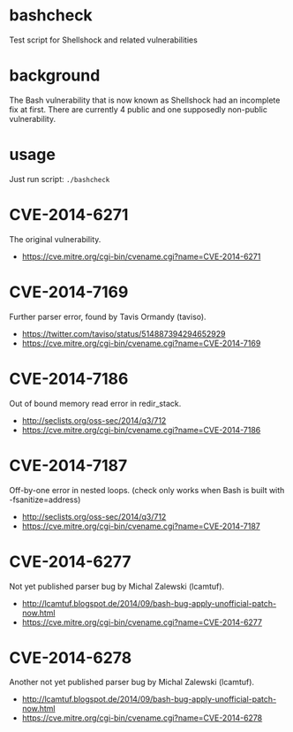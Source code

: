 bashcheck
=========

Test script for Shellshock and related vulnerabilities

background
==========

The Bash vulnerability that is now known as Shellshock had an incomplete
fix at first. There are currently 4 public and one supposedly non-public
vulnerability.

usage
=====

Just run script:
 `./bashcheck`

CVE-2014-6271
=============

The original vulnerability.

* https://cve.mitre.org/cgi-bin/cvename.cgi?name=CVE-2014-6271

CVE-2014-7169
=============

Further parser error, found by Tavis Ormandy (taviso).

* https://twitter.com/taviso/status/514887394294652929
* https://cve.mitre.org/cgi-bin/cvename.cgi?name=CVE-2014-7169

CVE-2014-7186
=============

Out of bound memory read error in redir_stack.

* http://seclists.org/oss-sec/2014/q3/712
* https://cve.mitre.org/cgi-bin/cvename.cgi?name=CVE-2014-7186

CVE-2014-7187
=============

Off-by-one error in nested loops.
(check only works when Bash is built with -fsanitize=address)

* http://seclists.org/oss-sec/2014/q3/712
* https://cve.mitre.org/cgi-bin/cvename.cgi?name=CVE-2014-7187

CVE-2014-6277
=============

Not yet published parser bug by Michal Zalewski (lcamtuf).

* http://lcamtuf.blogspot.de/2014/09/bash-bug-apply-unofficial-patch-now.html
* https://cve.mitre.org/cgi-bin/cvename.cgi?name=CVE-2014-6277

CVE-2014-6278
=============

Another not yet published parser bug by Michal Zalewski (lcamtuf).

* http://lcamtuf.blogspot.de/2014/09/bash-bug-apply-unofficial-patch-now.html
* https://cve.mitre.org/cgi-bin/cvename.cgi?name=CVE-2014-6278
